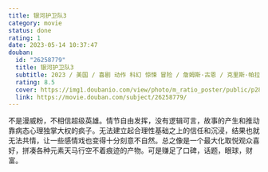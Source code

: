 ```yaml
---
title: 银河护卫队3
category: movie
status: done
rating: 1
date: 2023-05-14 10:37:47
douban:
  id: "26258779"
  title: 银河护卫队3
  subtitle: 2023 / 美国 / 喜剧 动作 科幻 惊悚 冒险 / 詹姆斯·古恩 / 克里斯·帕拉特 佐伊·索尔达娜
  rating: 8.5
  cover: https://img1.doubanio.com/view/photo/m_ratio_poster/public/p2889358680.jpg
  link: https://movie.douban.com/subject/26258779/
---
```


不是漫威粉，不相信超级英雄。情节自由发挥，没有逻辑可言，故事的产生和推动靠病态心理独掌大权的疯子。无法建立起合理性基础之上的信任和沉浸，结果也就无法共情，让一些感情戏也变得十分刻意不自然。总之像是一个最大化取悦观众喜好，拼凑各种元素天马行空不着痕迹的产物。可是赚足了口碑，话题，眼球，财富。